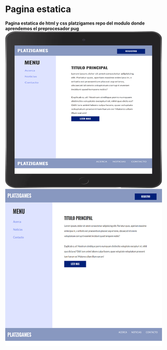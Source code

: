 # Pagina estatica
__Pagina estatica de html y css platzigames repo del modulo donde aprendemos el preprocesador pug__
<img src="./images/127.0.0.1_5500_landing.html(iPad).png" alt="screenshot ipad" width="500" height="500">
<img src="./images/127.0.0.1_5500_landing.html.png" alt="screenshot desktop" width="500" height="500">
